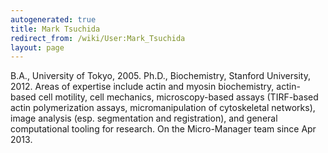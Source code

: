 ```yaml
---
autogenerated: true
title: Mark Tsuchida
redirect_from: /wiki/User:Mark_Tsuchida
layout: page
---
```


B.A., University of Tokyo, 2005. Ph.D., Biochemistry, Stanford
University, 2012. Areas of expertise include actin and myosin
biochemistry, actin-based cell motility, cell mechanics,
microscopy-based assays (TIRF-based actin polymerization assays,
micromanipulation of cytoskeletal networks), image analysis (esp.
segmentation and registration), and general computational tooling for
research. On the Micro-Manager team since Apr 2013.
